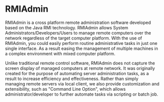 # RMIAdmin

RMIAdmin is a cross platform remote administration software developed based on the Java RMI technology. RMIAdmin allows System Administrators/Developers/Users to manage remote computers over the network regardless of the target computer platform. With the use of RMIAdmin, you could easily perform routine administrative tasks in just one single interface. As a result easing the management of multiple machines in a complex environment with mixed computer platform.  

Unlike traditional remote control software, RMIAdmin does not capture the screen display of managed computers at remote network. It was originally created for the purpose of automating server administration tasks, as a result to increase efficiency and effectiveness. Rather than simply managing remote servers via local client, we also provide customization and extensibility, such as "Command Line Option", which allows administrator/developer to further automate tasks via scripting or batch job.  
